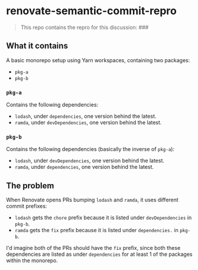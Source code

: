 # renovate-semantic-commit-repro

> This repo contains the repro for this discussion: ###

## What it contains

A basic monorepo setup using Yarn workspaces, containing two packages:

- `pkg-a`
- `pkg-b`

### `pkg-a`

Contains the following dependencies:

- `lodash`, under `dependencies`, one version behind the latest.
- `ramda`, under `devDependencies`, one version behind the latest.

### `pkg-b`

Contains the following dependencies (basically the inverse of `pkg-a`):

- `lodash`, under `devDependencies`, one version behind the latest.
- `ramda`, under `dependencies`, one version behind the latest.

## The problem

When Renovate opens PRs bumping `lodash` and `ramda`, it uses different commit prefixes:

- `lodash` gets the `chore` prefix because it is listed under `devDependencies` in `pkg-b`.
- `ramda` gets the `fix` prefix because it is listed under `dependencies.` in `pkg-b`.

I'd imagine both of the PRs should have the `fix` prefix, since both these dependencies are listed as under `dependencies` for at least 1 of the packages within the monorepo.

